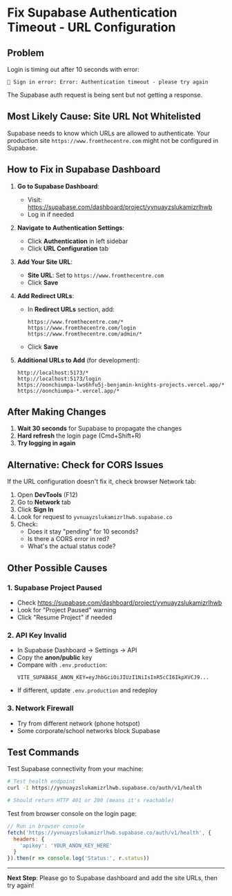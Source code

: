 # Fix Supabase Authentication Timeout - URL Configuration

## Problem
Login is timing out after 10 seconds with error:
```
🔐 Sign in error: Error: Authentication timeout - please try again
```

The Supabase auth request is being sent but not getting a response.

## Most Likely Cause: Site URL Not Whitelisted

Supabase needs to know which URLs are allowed to authenticate. Your production site `https://www.fromthecentre.com` might not be configured in Supabase.

## How to Fix in Supabase Dashboard

1. **Go to Supabase Dashboard**:
   - Visit: https://supabase.com/dashboard/project/yvnuayzslukamizrlhwb
   - Log in if needed

2. **Navigate to Authentication Settings**:
   - Click **Authentication** in left sidebar
   - Click **URL Configuration** tab

3. **Add Your Site URL**:
   - **Site URL**: Set to `https://www.fromthecentre.com`
   - Click **Save**

4. **Add Redirect URLs**:
   - In **Redirect URLs** section, add:
     ```
     https://www.fromthecentre.com/*
     https://www.fromthecentre.com/login
     https://www.fromthecentre.com/admin/*
     ```
   - Click **Save**

5. **Additional URLs to Add** (for development):
   ```
   http://localhost:5173/*
   http://localhost:5173/login
   https://oonchiumpa-lws6hfu5j-benjamin-knights-projects.vercel.app/*
   https://oonchiumpa-*.vercel.app/*
   ```

## After Making Changes

1. **Wait 30 seconds** for Supabase to propagate the changes
2. **Hard refresh** the login page (Cmd+Shift+R)
3. **Try logging in again**

## Alternative: Check for CORS Issues

If the URL configuration doesn't fix it, check browser Network tab:

1. Open **DevTools** (F12)
2. Go to **Network** tab
3. Click **Sign In**
4. Look for request to `yvnuayzslukamizrlhwb.supabase.co`
5. Check:
   - Does it stay "pending" for 10 seconds?
   - Is there a CORS error in red?
   - What's the actual status code?

## Other Possible Causes

### 1. Supabase Project Paused
- Check https://supabase.com/dashboard/project/yvnuayzslukamizrlhwb
- Look for "Project Paused" warning
- Click "Resume Project" if needed

### 2. API Key Invalid
- In Supabase Dashboard → Settings → API
- Copy the **anon/public** key
- Compare with `.env.production`:
  ```
  VITE_SUPABASE_ANON_KEY=eyJhbGciOiJIUzI1NiIsInR5cCI6IkpXVCJ9...
  ```
- If different, update `.env.production` and redeploy

### 3. Network Firewall
- Try from different network (phone hotspot)
- Some corporate/school networks block Supabase

## Test Commands

Test Supabase connectivity from your machine:
```bash
# Test health endpoint
curl -I https://yvnuayzslukamizrlhwb.supabase.co/auth/v1/health

# Should return HTTP 401 or 200 (means it's reachable)
```

Test from browser console on the login page:
```javascript
// Run in browser console
fetch('https://yvnuayzslukamizrlhwb.supabase.co/auth/v1/health', {
  headers: {
    'apikey': 'YOUR_ANON_KEY_HERE'
  }
}).then(r => console.log('Status:', r.status))
```

---

**Next Step**: Please go to Supabase dashboard and add the site URLs, then try again!
